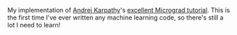 My implementation of [Andrej Karpathy](https://github.com/karpathy)'s [excellent Micrograd tutorial](https://www.youtube.com/watch?v=VMj-3S1tku0).
This is the first time I've ever written any machine learning code, so there's still a lot I need to learn!
